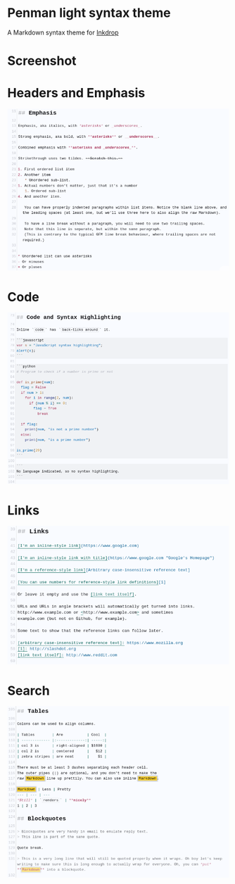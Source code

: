 # Penman light syntax theme

A Markdown syntax theme for [Inkdrop](https://www.inkdrop.app/)

# Screenshot

# Headers and Emphasis
![headers-emphasis](https://github.com/chartoin/inkdrop-penman-syntax/blob/d7f568b82393b8f56e165492e401c515cd667a6d/images/emphasis.png)

# Code
![code](https://github.com/chartoin/inkdrop-penman-syntax/blob/d7f568b82393b8f56e165492e401c515cd667a6d/images/code.png)

# Links
![links](https://github.com/chartoin/inkdrop-penman-syntax/blob/d7f568b82393b8f56e165492e401c515cd667a6d/images/links.png)

# Search
![search](https://github.com/chartoin/inkdrop-penman-syntax/blob/d7f568b82393b8f56e165492e401c515cd667a6d/images/search.png)
